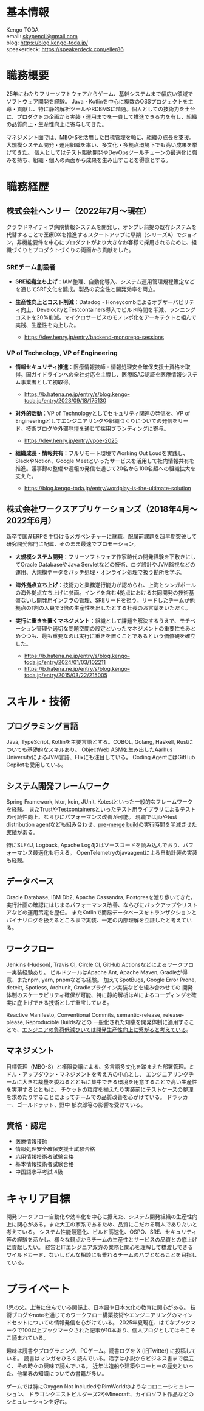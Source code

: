 # 基本情報

Kengo TODA  
email: skypencil@gmail.com  
blog: https://blog.kengo-toda.jp/  
speakerdeck: https://speakerdeck.com/eller86

# 職務概要

25年にわたりフリーソフトウェアからゲーム、基幹システムまで幅広い領域でソフトウェア開発を経験。
Java・Kotlinを中心に複数のOSSプロジェクトを主導・貢献し、特に静的解析ツールやRDBMSに精通。個人としての技術力を土台に、プロダクトの企画から実装・運用までを一貫して推進できる力を有し、組織の品質向上・生産性向上に寄与してきた。

マネジメント面では、MBO-Sを活用した目標管理を軸に、組織の成長を支援。大規模システム開発・運用組織を率い、多文化・多拠点環境下でも高い成果を挙げてきた。
個人としてはテスト駆動開発やDevOpsツールチェーンの最適化に強みを持ち、組織・個人の両面から成果を生み出すことを得意とする。

# 職務経歴

## 株式会社ヘンリー（2022年7月〜現在）

クラウドネイティブ病院情報システムを開発し、オンプレ前提の既存システムを代替することで医療DXを推進するスタートアップに早期（シリーズA）でジョイン。非機能要件を中心にプロダクトがより大きなお客様で採用されるために、組織づくりとプロダクトづくりの両面から貢献をした。

### SREチーム創設者

- **SRE組織立ち上げ**：IAM整理、自動化導入、システム運用管理規程策定などを通じてSRE文化を醸成。製品の安全性と開発効率を両立。

- **生産性向上とコスト削減**：Datadog・Honeycombによるオブザーバビリティ向上、DevelocityとTestcontainers導入でビルド時間を半減、ランニングコストを20%削減。マイクロサービスのモノレポ化をアーキテクトと組んで実践、生産性を向上した。
    - https://dev.henry.jp/entry/backend-monorepo-sessions

### VP of Technology, VP of Engineering

- **情報セキュリティ推進**：医療情報技師・情報処理安全確保支援士資格を取得。国ガイドラインへの全社対応を主導し、医療ISAC認証を医療情報システム事業者として初取得。
    - https://b.hatena.ne.jp/entry/s/blog.kengo-toda.jp/entry/2023/09/18/175130

- **対外的活動**：VP of Technologyとしてセキュリティ関連の発信を、VP of Engineeringとしてエンジニアリングや組織づくりについての発信をリード。技術ブログや外部登壇を通じて採用ブランディングに寄与。
    - https://dev.henry.jp/entry/vpoe-2025

- **組織成長・情報共有**：フルリモート環境でWorking Out Loudを実践し、SlackやNotion、Google Meetといったサービスを活用して社内情報共有を推進。議事録の整備や週報の発信を通じて20名から100名超への組織拡大を支えた。
    - https://blog.kengo-toda.jp/entry/wordplay-is-the-ultimate-solution

## 株式会社ワークスアプリケーションズ（2018年4月〜2022年6月）

新卒で国産ERPを手掛けるメガベンチャーに就職。配属前課題を超早期突破して研究開発部門に配属、そのまま最速でプロモーション。

- **大規模システム開発**：フリーソフトウェア作家時代の開発経験を下敷きにしてOracle DatabaseやJava Servletなどの技術、ログ設計やJVM監視などの運用、大規模データをバッチ処理・オンライン処理で扱う勘所を学ぶ。

- **海外拠点立ち上げ**：技術力と業務遂行能力が認められ、上海とシンガポールの海外拠点立ち上げに参画。インドを含む4拠点における共同開発の技術基盤ないし開発用インフラの管理、SREリードを担う。リードしたチームが他拠点の1割の人員で3倍の生産性を出したとする社長のお言葉をいただく。

- **実行に重きを置くマネジメント**：組織として課題を解決するうえで、モチベーション管理や適切な問題空間の設定といったマネジメントの重要性をみとめつつも、最も重要なのは実行に重きを置くことであるという価値観を確立した。
    - https://b.hatena.ne.jp/entry/s/blog.kengo-toda.jp/entry/2024/01/03/102211
    - https://b.hatena.ne.jp/entry/s/blog.kengo-toda.jp/entry/2015/03/22/215005

# スキル・技術

## プログラミング言語

Java, TypeScript, Kotlinを主要言語とする。COBOL, Golang, Haskell, Rustについても基礎的なスキルあり。
ObjectWeb ASMを生み出したAarhus UniversityによるJVM言語、Flixにも注目している。
Coding AgentにはGitHub Copilotを愛用している。

## システム開発フレームワーク

Spring Framework, ktor, koin, JUnit, Kotestといった一般的なフレームワークを経験。
またTrustやTestcontainersといったテスト用ライブラリによるテストの可読性向上、ならびにパフォーマンス改善が可能。
現職ではjibやtest distribution agentなども組み合わせ、[pre-merge buildの実行時間を半減させた実績](https://dev.henry.jp/entry/dpe-journey)がある。

特にSLF4J, Logback, Apache Log4j2はソースコードを読み込んでおり、パフォーマンス最適化も行える。
OpenTelemetryのjavaagentによる自動計装の実装も経験。

## データベース

Oracle Database, IBM Db2, Apache Cassandra, Postgresを渡り歩いてきた。
実行計画の確認にはじまるパフォーマンス改善、ならびにバックアップやリストアなどの運用策定を歴任。
またKotlinで簡易データベースをトランザクションとバイナリログを扱えるところまで実装、一定の内部理解を立証したと考えている。

## ワークフロー

Jenkins (Hudson), Travis CI, Circle CI, GitHub Actionsなどによるワークフロー実装経験あり。
ビルドツールはApache Ant, Apache Maven, Gradleが得意、またnpm, yarn, pnpmなども経験。
加えてSpotBugs, Google Error Prone, detekt, Spotless, Archunit, Gradleプラグイン実装などを組み合わせての
開発体制のスケーラビリティ確保が可能、特に静的解析はAIによるコーディングを確実に底上げできる技術として重宝している。

Reactive Manifesto, Conventional Commits, semantic-release, release-please, Reproducible Buildsなどの
一般化された知恵を開発体制に適用することで、[エンジニアの負荷低減ひいては開発生産性向上に繋がると考えている](https://blog.kengo-toda.jp/entry/2020/02/29/022836)。

## マネジメント

目標管理（MBO-S）と権限委譲による、多言語多文化を踏まえた部署管理。ミドル・アップダウン・マネジメントを考え方の中心とし、
エンジニアリングチームに大きな裁量を委ねるとともに集中できる環境を用意することで高い生産性を実現するとともに、
チケットの粒度を揃えたり実装前にテストケースの整理を求めたりすることによってチームでの品質改善を心がけている。
ドラッカー、ゴールドラット、野中 郁次郎等の影響を受けている。

## 資格・認定

- 医療情報技師
- 情報処理安全確保支援士試験合格
- 応用情報技術者試験合格
- 基本情報技術者試験合格
- 中国語水平考試 4級

# キャリア目標

開発ワークフロー自動化や効率化を中心に据えた、システム開発組織の生産性向上に関心がある。また大工の家系であるため、品質にこだわる職人でありたいと考えている。
システム性能最適化、ビルド高速化、OSPO、SRE、セキュリティ等の経験を活かし、様々な観点からチームの生産性とサービスの品質との底上げに貢献したい。
経営とITエンジニア双方の業務と関心を理解して橋渡しできるワイルドカード、ないしどんな相談にも乗れるチームのハブとなることを目指している。

# プライベート

1児の父。上海に住んでいる関係上、日本語や日本文化の教育に関心がある。
技術ブログやnoteを通じてのワークフロー構築技術やエンジニアリングのマインドセットについての情報発信を心がけている。
2025年夏現在、はてなブックマークで100以上ブックマークされた記事が10本あり、個人ブログとしてはそこそこ読まれている。

趣味は読書やプログラミング、PCゲーム。読書ログを X (旧Twitter) に投稿している。
読書はマンガをひろく読んでいる。活字は小説からビジネス書まで幅広く、その時々の興味で読んでいる。
近年は造船や建築やコーヒーの歴史といった、他業界の知識についての書籍が多い。

ゲームでは特にOxygen Not IncludedやRimWorldのようなコロニーシミュレーション、
ドラゴンクエストビルダーズ2やMinecraft、カイロソフト作品などのシミュレーションを好む。
